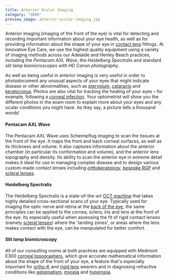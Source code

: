 ```yaml
---
title: Anterior Ocular Imaging
category: "SE05"
preview_image: anterior-ocular-imaging.jpg
---
```

<div class="employee-heading">
<p>Anterior imaging (imaging of the front of the eye) is vital for detecting and recording important information about your eye health, as well as for providing information about the shape of your eye in <a href="/what-we-do/contact-lenses">contact lens</a> fittings. At Innovative Eye Care, we use the highest quality equipment using a variety of imaging methods across our Adelaide and Henley Beach practices, including the <i>Pentacam AXL Wave</i>, the <i>Heidelberg Spectralis</i> and standard <i>slit lamp biomicroscopes with HD Canon photography</i>.</p>
</div>

As well as being useful in anterior imaging is very useful in order to photodocument any unusual aspects of your eyes that might indicate disease or other abnormalities, such as [pterygium](https://www.innovativeeyecare.com.au/what-we-do/pterygium-pinguecula), [cataracts](/what-we-do/cataract) and [keratoconus](/what-we-do/keratoconus). Photos are also vital for tracking the healing of your eyes – for example, following a [corneal infection](/what-we-do/keratitis). Your optometrist will show you the different photos in the exam room to explain more about your eyes and any ocular conditions you might have. As they say, a picture tells a thousand words!

#### Pentacam AXL Wave

The Pentacam AXL Wave uses Scheimpflug imaging to scan the tissues at the front of the eye. It maps the front and back corneal surfaces, as well as its thickness and volume. It also captures information about the anterior chamber (in particular its conformation and volume), and the anterior lens topography and density. Its ability to scan the anterior eye in extreme detail makes it ideal for use in managing complex disease and to design various custom-made contact lenses including [orthokeratology](https://www.innovativeeyecare.com.au/what-we-do/orthokeratology-corneal-reshaping), [bespoke RGP](https://www.innovativeeyecare.com.au/what-we-do/gas-permeable-contact-lenses) and [scleral lenses](https://www.innovativeeyecare.com.au/what-we-do/scleral-contact-lenses). 

#### Heidelberg Spectralis

The Heidelberg Spectralis is a state-of-the-art [OCT machine](https://innovativeeyecare.com.au/what-we-do/oct) that takes highly detailed cross-sectional scans of your eye. Typically used for imaging the optic nerve and retina at the [back of the eye](https://www.innovativeeyecare.com.au/what-we-do/retinal-photography), the same principles can be applied to the cornea, sclera, iris and lens at the front of the eye. Its especially useful when assessing the fit of rigid contact lenses (namely [scleral lenses](https://www.innovativeeyecare.com.au/what-we-do/scleral-contact-lenses)) where the 'landing zones', or areas where the lens makes contact with the eye, can be manipulated for better comfort.

#### Slit lamp biomicroscopy

All of our consulting rooms at both practices are equipped with Medmont E300 [corneal topographers](https://www.innovativeeyecare.com.au/what-we-do/corneal-topography), which give accurate mathematical information about the shape of the front of your eye, a feature that's especially important for [ortho-K](https://innovativeeyecare.com.au/what-we-do/orthokeratology-corneal-reshaping) and [rigid lens](https://innovativeeyecare.com.au/what-we-do/gas-permeable-contact-lenses) wearers and in diagnosing refractive conditions like [astigmatism](https://www.innovativeeyecare.com.au/what-we-do/hyperopia), [myopia](https://www.innovativeeyecare.com.au/what-we-do/myopia) and [hyperopia](https://www.innovativeeyecare.com.au/what-we-do/hyperopia).